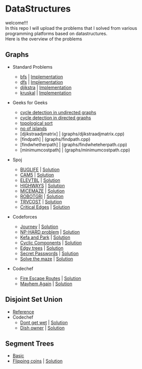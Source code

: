 # DataStructures
welcome!!!<br/>
In this repo I will upload the problems that I solved from various programming platforms based on datastructures.<br/>
Here is the overview of the problems<br/> 
  ## Graphs
  * Standard Problems
    * [bfs](https://www.hackerearth.com/practice/algorithms/graphs/breadth-first-search/tutorial/) | [Implementation](graphs/bfs.cpp)
    * [dfs](https://www.hackerearth.com/practice/algorithms/graphs/depth-first-search/tutorial/) | [Implementation](graphs/dfs.cpp)
    * [djikstra](https://www.hackerearth.com/practice/algorithms/graphs/shortest-path-algorithms/tutorial/) | [Implementation](graphs/djikstra.cpp)
    * [kruskal](https://www.hackerearth.com/practice/algorithms/graphs/minimum-spanning-tree/tutorial/) | [Implementation](graphs/kruskal.cpp)
  
  * Geeks for Geeks
    * [cycle detection in undirected graphs](graphs/cycledetectiondir.cpp)
    * [cycle detection in directed graphs](graphs/cycledetectionundir.cpp)
    * [topological sort](graphs/topologicalsort.cpp)
    * [no of islands](graphs/noofislands.cpp)
    * [djikstraadjmatrix] | (graphs/djikstraadjmatrix.cpp)
    * [findpath] | (graphs/findpath.cpp)
    * [findwhetherpath] | (graphs/findwheteherpath.cpp)
    * [minimumcostpath] | (graphs/minimumcostpath.cpp)
    
  * Spoj
    * [BUGLIFE](https://www.spoj.com/problems/BUGLIFE/) | [Solution](graphs/spoj/buglife.cpp)
    * [CAM5](https://www.spoj.com/problems/CAM5/) | [Solution](graphs/spoj/cam5.cpp)
    * [ELEVTBL](https://www.spoj.com/problems/ELEVTRBL/) | [Solution](graphs/spoj/elevarottrouble.cpp)
    * [HIGHWAYS](https://www.spoj.com/problems/HIGHWAYS/) | [Solution](graphs/spoj/highways.cpp)
    * [MICEMAZE](https://www.spoj.com/problems/MICEMAZE/) | [Solution](graphs/spoj/micemaze.cpp)
    * [ROBOTGRI](https://www.spoj.com/problems/ROBOTGRI/) | [Solution](graphs/spoj/robotsongrid.cpp)
    * [TRVCOST](https://www.spoj.com/problems/TRVCOST/) | [Solution](graphs/spoj/trvcost.cpp)
    * [Critical Edges](https://www.spoj.com/problems/EC_P/) | [Solution](graphs/spoj/criticaledges.cpp)
  * Codeforces
    * [Journey](https://codeforces.com/problemset/problem/839/C) | [Solution](graphs/codeforces/journey.cpp)
    * [NP-HARD problem](https://codeforces.com/problemset/problem/687/A) | [Solution](graphs/codeforces/NP-Hard.cpp)
    * [Kefa and Park](https://codeforces.com/problemset/problem/580/C) | [Solution](graphs/codeforces/kefaandpark.cpp)
    * [Cyclic Components](https://codeforces.com/problemset/problem/977/E) | [Solution](graphs/codeforces/cycliccomponents.cpp)
    * [Edgy trees](https://codeforces.com/problemset/problem/1139/C) | [Solution](graphs/codeforces/edgytrees.cpp)
    * [Secret Passwords](https://codeforces.com/problemset/problem/1263/D) | [Solution](graphs/codeforces/secretpasswords.cpp)
    * [Solve the maze](https://codeforces.com/contest/1365/problem/D) | [Solution](graphs/codeforces/Solvethemaze.cpp)
  * Codechef
    * [Fire Escape Routes](https://www.codechef.com/LRNDSA08/problems/FIRESC) | [Solution](graphs/Codechef/FIRESC.cpp)
    * [Mayhem Again](https://www.codechef.com/LRNDSA08/problems/MARLA) | [Solution](graphs/Codechef/Mayhem.cpp)

  


  ## Disjoint Set Union
  * [Reference](https://www.hackerearth.com/practice/notes/disjoint-set-union-union-find/) <br/>
  * Codechef
    * [Dont get wet](https://www.codechef.com/problems/BIGOF01) | [Solution](dsu/dontgetwet.cpp)
    * [Dish owner](https://www.codechef.com/problems/DISHOWN) | [Solution](dsu/dishowner.cpp)
    
        
   ## Segment Trees
   * [Basic](segmenttrees/segtree.cpp)
   * [Flipping coins](https://www.codechef.com/problems/FLIPCOIN) | [Solution](segmenttrees/segtree.cpp)


